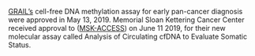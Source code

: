
[GRAIL’s](https://grail.com/press-releases/grail-announces-significant-progress-with-multi-cancer-early-detection-test-including-fda-breakthrough-device-designation/) cell-free DNA methylation assay for early pan-cancer diagnosis were approved in May 13, 2019. Memorial Sloan Kettering Cancer Center received approval to ([MSK-ACCESS](https://www.genomeweb.com/liquid-biopsy/memorial-sloan-kettering-nears-approval-liquid-biopsy-test-describes-validation-aacr)) on June 11 2019, for their new molecular assay called Analysis of Circulating cfDNA to Evaluate Somatic Status.
